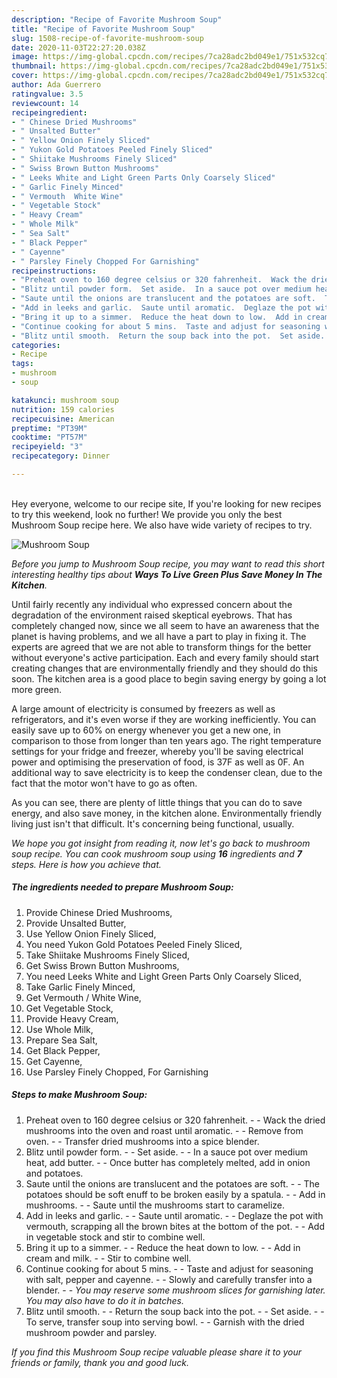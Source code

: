 ```yaml
---
description: "Recipe of Favorite Mushroom Soup"
title: "Recipe of Favorite Mushroom Soup"
slug: 1508-recipe-of-favorite-mushroom-soup
date: 2020-11-03T22:27:20.038Z
image: https://img-global.cpcdn.com/recipes/7ca28adc2bd049e1/751x532cq70/mushroom-soup-recipe-main-photo.jpg
thumbnail: https://img-global.cpcdn.com/recipes/7ca28adc2bd049e1/751x532cq70/mushroom-soup-recipe-main-photo.jpg
cover: https://img-global.cpcdn.com/recipes/7ca28adc2bd049e1/751x532cq70/mushroom-soup-recipe-main-photo.jpg
author: Ada Guerrero
ratingvalue: 3.5
reviewcount: 14
recipeingredient:
- " Chinese Dried Mushrooms"
- " Unsalted Butter"
- " Yellow Onion Finely Sliced"
- " Yukon Gold Potatoes Peeled Finely Sliced"
- " Shiitake Mushrooms Finely Sliced"
- " Swiss Brown Button Mushrooms"
- " Leeks White and Light Green Parts Only Coarsely Sliced"
- " Garlic Finely Minced"
- " Vermouth  White Wine"
- " Vegetable Stock"
- " Heavy Cream"
- " Whole Milk"
- " Sea Salt"
- " Black Pepper"
- " Cayenne"
- " Parsley Finely Chopped For Garnishing"
recipeinstructions:
- "Preheat oven to 160 degree celsius or 320 fahrenheit.  Wack the dried mushrooms into the oven and roast until aromatic.  Remove from oven.  Transfer dried mushrooms into a spice blender."
- "Blitz until powder form.  Set aside.  In a sauce pot over medium heat, add butter.  Once butter has completely melted, add in onion and potatoes."
- "Saute until the onions are translucent and the potatoes are soft.  The potatoes should be soft enuff to be broken easily by a spatula.  Add in mushrooms.  Saute until the mushrooms start to caramelize."
- "Add in leeks and garlic.  Saute until aromatic.  Deglaze the pot with vermouth, scrapping all the brown bites at the bottom of the pot.  Add in vegetable stock and stir to combine well."
- "Bring it up to a simmer.  Reduce the heat down to low.  Add in cream and milk.  Stir to combine well."
- "Continue cooking for about 5 mins.  Taste and adjust for seasoning with salt, pepper and cayenne.  Slowly and carefully transfer into a blender.  *You may reserve some mushroom slices for garnishing later. You may also have to do it in batches.*"
- "Blitz until smooth.  Return the soup back into the pot.  Set aside.  To serve, transfer soup into serving bowl.  Garnish with the dried mushroom powder and parsley."
categories:
- Recipe
tags:
- mushroom
- soup

katakunci: mushroom soup 
nutrition: 159 calories
recipecuisine: American
preptime: "PT39M"
cooktime: "PT57M"
recipeyield: "3"
recipecategory: Dinner

---
```

<br>
Hey everyone, welcome to our recipe site, If you're looking for new recipes to try this weekend, look no further! We provide you only the best Mushroom Soup recipe here. We also have wide variety of recipes to try.
<br>


![Mushroom Soup](https://img-global.cpcdn.com/recipes/7ca28adc2bd049e1/751x532cq70/mushroom-soup-recipe-main-photo.jpg)

<i>Before you jump to Mushroom Soup recipe, you may want to read this short interesting healthy tips about 
<strong>Ways To Live Green Plus Save Money In The Kitchen</strong>.</i>
</br>

Until fairly recently any individual who expressed concern about the degradation of the environment raised skeptical eyebrows. That has completely changed now, since we all seem to have an awareness that the planet is having problems, and we all have a part to play in fixing it. The experts are agreed that we are not able to transform things for the better without everyone's active participation. Each and every family should start creating changes that are environmentally friendly and they should do this soon. The kitchen area is a good place to begin saving energy by going a lot more green.

A large amount of electricity is consumed by freezers as well as refrigerators, and it's even worse if they are working inefficiently. You can easily save up to 60% on energy whenever you get a new one, in comparison to those from longer than ten years ago. The right temperature settings for your fridge and freezer, whereby you'll be saving electrical power and optimising the preservation of food, is 37F as well as 0F. An additional way to save electricity is to keep the condenser clean, due to the fact that the motor won't have to go as often.

As you can see, there are plenty of little things that you can do to save energy, and also save money, in the kitchen alone. Environmentally friendly living just isn't that difficult. It's concerning being functional, usually.


<i>We hope you got insight from reading it, now let's go back to mushroom soup recipe. You can cook mushroom soup using <strong>16</strong> ingredients and <strong>7</strong> steps. Here is how you achieve that.
</i>

##### The ingredients needed to prepare Mushroom Soup:

1. Provide  Chinese Dried Mushrooms,
1. Provide  Unsalted Butter,
1. Use  Yellow Onion Finely Sliced,
1. You need  Yukon Gold Potatoes Peeled Finely Sliced,
1. Take  Shiitake Mushrooms Finely Sliced,
1. Get  Swiss Brown Button Mushrooms,
1. You need  Leeks White and Light Green Parts Only Coarsely Sliced,
1. Take  Garlic Finely Minced,
1. Get  Vermouth / White Wine,
1. Get  Vegetable Stock,
1. Provide  Heavy Cream,
1. Use  Whole Milk,
1. Prepare  Sea Salt,
1. Get  Black Pepper,
1. Get  Cayenne,
1. Use  Parsley Finely Chopped, For Garnishing


##### Steps to make Mushroom Soup:

1. Preheat oven to 160 degree celsius or 320 fahrenheit. -  - Wack the dried mushrooms into the oven and roast until aromatic. -  - Remove from oven. -  - Transfer dried mushrooms into a spice blender.
1. Blitz until powder form. -  - Set aside. -  - In a sauce pot over medium heat, add butter. -  - Once butter has completely melted, add in onion and potatoes.
1. Saute until the onions are translucent and the potatoes are soft. -  - The potatoes should be soft enuff to be broken easily by a spatula. -  - Add in mushrooms. -  - Saute until the mushrooms start to caramelize.
1. Add in leeks and garlic. -  - Saute until aromatic. -  - Deglaze the pot with vermouth, scrapping all the brown bites at the bottom of the pot. -  - Add in vegetable stock and stir to combine well.
1. Bring it up to a simmer. -  - Reduce the heat down to low. -  - Add in cream and milk. -  - Stir to combine well.
1. Continue cooking for about 5 mins. -  - Taste and adjust for seasoning with salt, pepper and cayenne. -  - Slowly and carefully transfer into a blender. -  - *You may reserve some mushroom slices for garnishing later. You may also have to do it in batches.*
1. Blitz until smooth. -  - Return the soup back into the pot. -  - Set aside. -  - To serve, transfer soup into serving bowl. -  - Garnish with the dried mushroom powder and parsley.


<i>If you find this Mushroom Soup recipe valuable please share it to your friends or family, thank you and good luck.</i>
